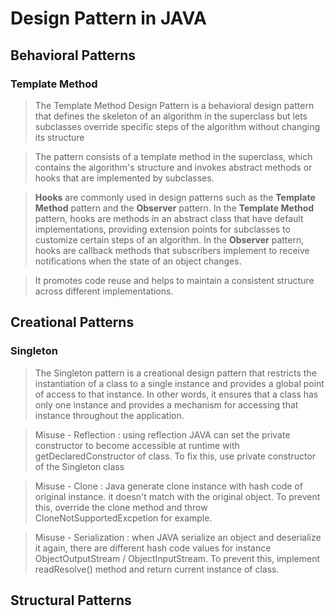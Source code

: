 # Design Pattern in JAVA

## Behavioral Patterns

### Template Method

> The Template Method Design Pattern is a behavioral design pattern that defines the skeleton of an algorithm in the superclass but lets subclasses override specific steps of the algorithm without changing its structure

> The pattern consists of a template method in the superclass, which contains the algorithm's structure and invokes abstract methods or hooks that are implemented by subclasses.

> **Hooks** are commonly used in design patterns such as the **Template Method** pattern and the **Observer** pattern. In the **Template Method** pattern, hooks are methods in an abstract class that have default implementations, providing extension points for subclasses to customize certain steps of an algorithm. In the **Observer** pattern, hooks are callback methods that subscribers implement to receive notifications when the state of an object changes.

> It promotes code reuse and helps to maintain a consistent structure across different implementations.

## Creational Patterns

### Singleton

> The Singleton pattern is a creational design pattern that restricts the instantiation of a class to a single instance and provides a global point of access to that instance. In other words, it ensures that a class has only one instance and provides a mechanism for accessing that instance throughout the application.

> Misuse - Reflection : using reflection JAVA can set the private constructor to become accessible at runtime with getDeclaredConstructor of class. To fix this, use private constructor of the Singleton class

> Misuse - Clone : Java generate clone instance with hash code of original instance. it doesn't match with the original object. To prevent this, override the clone method and throw CloneNotSupportedExcpetion for example.

> Misuse - Serialization : when JAVA serialize an object and deserialize it again, there are different hash code values for instance ObjectOutputStream / ObjectInputStream. To prevent this, implement readResolve() method and return current instance of class.

## Structural Patterns
